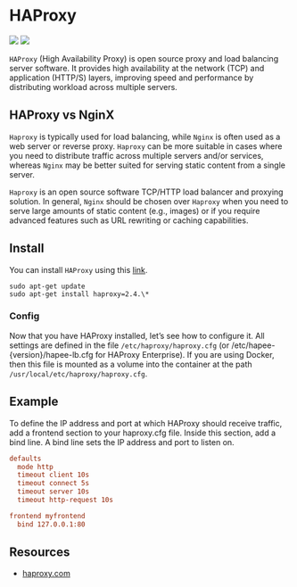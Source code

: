 # HAProxy

![](https://img.shields.io/badge/lang-python-blue)
![](https://img.shields.io/badge/tool-haproxy-orange)

```HAProxy``` (High Availability Proxy) is open source proxy and load balancing server software.
It provides high availability at the network (TCP) and application (HTTP/S) layers,
improving speed and performance by distributing workload across multiple servers.

## HAProxy vs NginX

```Haproxy``` is typically used for load balancing, while ```Nginx``` is often used as a web server or reverse proxy.
```Haproxy``` can be more suitable in cases where you need to distribute traffic across multiple servers and/or services,
whereas ```Nginx``` may be better suited for serving static content from a single server.

```Haproxy``` is an open source software TCP/HTTP load balancer and proxying solution.
In general, ```Nginx``` should be chosen over ```Haproxy``` when you need to serve large
amounts of static content (e.g., images) or if you require advanced features such as URL rewriting or caching capabilities.

## Install

You can install ```HAProxy``` using this [link](https://haproxy.debian.net/).

```shell
sudo apt-get update
sudo apt-get install haproxy=2.4.\*
```

### Config

Now that you have HAProxy installed, let’s see how to configure it.
All settings are defined in the file ```/etc/haproxy/haproxy.cfg``` (or /etc/hapee-{version}/hapee-lb.cfg for HAProxy Enterprise).
If you are using Docker, then this file is mounted as a volume into the container
at the path ```/usr/local/etc/haproxy/haproxy.cfg```.

## Example

To define the IP address and port at which HAProxy should receive traffic, add a frontend section to your haproxy.cfg file.
Inside this section, add a bind line. A bind line sets the IP address and port to listen on.

```cfg
defaults
  mode http
  timeout client 10s
  timeout connect 5s
  timeout server 10s 
  timeout http-request 10s

frontend myfrontend
  bind 127.0.0.1:80
```

## Resources

- [haproxy.com](https://www.haproxy.com/blog/haproxy-configuration-basics-load-balance-your-servers/)
